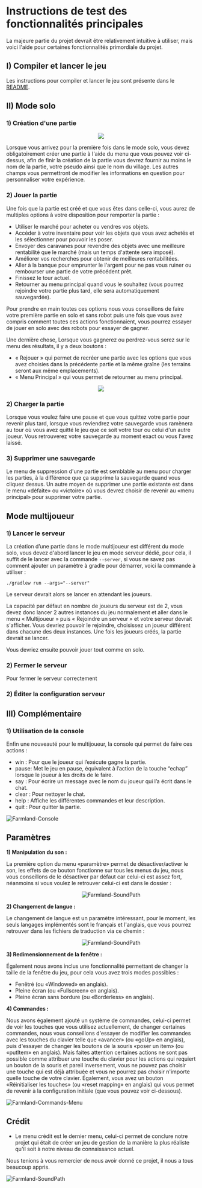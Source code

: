# Instructions de test des fonctionnalités principales

La majeure partie du projet devrait être relativement intuitive à utiliser, mais voici l'aide pour certaines
fonctionnalités primordiale du projet.

## I) Compiler et lancer le jeu

Les instructions pour compiler et lancer le jeu sont présente dans le [README](README.md).

## II) Mode solo

### 1) Création d'une partie

<div align="center">
  <img src="images/instructions1.png" style="image-rendering: pixelated; image-rendering: -moz-crisp-edges; image-rendering: crisp-edges;">
</div>

Lorsque vous arrivez pour la première fois dans le mode solo, vous devez obligatoirement créer une partie à l'aide du
menu que vous pouvez voir ci-dessus, afin de finir la création de la partie vous devrez fournir au moins le nom de la
partie, votre pseudo ainsi que le nom du village. Les autres champs vous permettront de modifier les informations en
question pour personnaliser votre expérience.


### 2) Jouer la partie

Une fois que la partie est créé et que vous êtes dans celle-ci, vous aurez de multiples options à votre disposition pour
remporter la partie :

- Utiliser le marché pour acheter ou vendres vos objets.
- Accéder à votre inventaire pour voir les objets que vous avez achetés et les sélectionner pour pouvoir les poser.
- Envoyer des caravanes pour revendre des objets avec une meilleure rentabilité que le marché (mais un temps d'attente
  sera imposé).
- Améliorer vos recherches pour obtenir de meilleures rentabilitées.
- Aller à la banque pour emprunter le l'argent pour ne pas vous ruiner ou rembourser une partie de votre précédent prêt.
- Finissez le tour actuel.
- Retourner au menu principal quand vous le souhaitez (vous pourrez rejoindre votre partie plus tard, elle sera
  automatiquement sauvegardée).

Pour prendre en main toutes ces options nous vous conseillons de faire votre première partie en solo et sans robot
puis une fois que vous avez compris comment toutes ces actions fonctionnaient, vous pourrez essayer de jouer en solo
avec des robots pour essayer de gagner.

Une dernière chose, Lorsque vous gagnerez ou perdrez-vous serez sur le menu des résultats, il y a deux boutons :
- « Rejouer » qui permet de recréer une partie avec les options que vous avez choisies dans la précédente partie
        et la même graîne (les terrains seront aux même emplacements).
- « Menu Principal » qui vous permet de retourner au menu principal.

<div align="center">
  <img src="images/instructions2.png" style="image-rendering: pixelated; image-rendering: -moz-crisp-edges; image-rendering: crisp-edges;">
</div>

### 2) Charger la partie
   
Lorsque vous voulez faire une pause et que vous quittez votre partie pour revenir plus tard, lorsque vous reviendrez
votre sauvegarde vous ramènera au tour où vous avez quitté le jeu que ce soit votre tour ou celui d'un autre joueur.
Vous retrouverez votre sauvegarde au moment exact ou vous l'avez laissé.

### 3) Supprimer une sauvegarde
   
Le menu de suppression d'une partie est semblable au menu pour charger les parties, à la différence que ça supprime la sauvegarde 
   quand vous cliquez dessus. Un autre moyen de supprimer 
   une partie existante est dans le menu «défaite» ou «victoire» 
   où vous devrez choisir de revenir au «menu principal» 
   pour supprimer votre partie.



## Mode multijoueur

### 1) Lancer le serveur

La création d’une partie dans le mode multijoueur est différent du mode solo, vous devez d'abord lancer le jeu en mode
serveur dédié, pour cela, il suffit de le lancer avec la commande `--server`, si vous ne savez pas comment ajouter
un paramètre à gradle pour démarrer, voici la commande à utiliser :

```
./gradlew run --args="--server"
```

Le serveur devrait alors se lancer en attendant les joueurs.

La capacité par défaut en nombre de joueurs du serveur est de 2, vous devez donc lancer 2 autres instances du jeu
normalement et aller dans le menu « Multijoueur » puis « Rejoindre un serveur » et votre serveur devrait s'afficher.
Vous devriez pouvoir le rejoindre, choisissez un joueur différent dans chacune des deux instances. Une fois les joueurs
créés, la partie devrait se lancer.

Vous devriez ensuite pouvoir jouer tout comme en solo.

### 2) Fermer le serveur

Pour fermer le serveur correctement

### 2) Éditer la configuration serveur

## III) Complémentaire

### 1) Utilisation de la console

   Enfin une nouveauté pour le multijoueur, la console qui permet 
   de faire ces actions :

   *    win : Pour que le joueur qui l’exécute gagne la partie.
   *    pause: Met le jeu en pause, équivalent à l’action de la touche “echap” lorsque le joueur à les droits 
        de le faire.
   *    say : Pour écrire un message avec le nom du joueur qui l’a écrit dans le chat.
   *    clear : Pour nettoyer le chat.
   *    help : Affiche les différentes commandes et leur description.
   *    quit : Pour quitter la partie.




![Farmland-Console](images/Farmland-Console.PNG)


## Paramètres

**1) Manipulation du son :**

   La première option du menu «paramètre» permet de désactiver/activer le son,
   les effets de ce bouton fonctionne sur tous les menus du jeu,
   nous vous conseillons de le désactiver par défaut 
   car celui-ci est assez fort, néanmoins si vous voulez le retrouver 
   celui-ci est dans le dossier :

                 
                     
                  
    ![Farmland-SoundPath](images/Farmland-MusicPath.png)

**2) Changement de langue :**
   
   Le changement de langue est un paramètre intéressant, 
   pour le moment, les seuls langages implémentés sont le français et l'anglais,
   que vous pourrez retrouver dans les fichiers de traduction via ce chemin :

                 
                     
                  
    ![Farmland-SoundPath](images/Farmland-MusicPath.png)


**3) Redimensionnement de la fenêtre :**
   
   Également nous avons inclus une fonctionnalité permettant de changer 
   la taille de la fenêtre du jeu, pour cela vous avez trois modes possibles :
   
   *    Fenêtré (ou «Windowed» en anglais).
   *    Pleine écran (ou «Fullscreen» en anglais).
   *    Pleine écran sans bordure (ou «Borderless» en anglais).


**4) Commandes :**
   
   Nous avons également ajouté un système de commandes, celui-ci permet de voir
   les touches que vous utilisez actuellement, de changer certaines commandes,
   nous vous conseillons d'essayer de modifier les commandes
   avec les touches du clavier telle que «avancer» (ou «goUp» en anglais),
   puis d'essayer de changer les boutons de la souris «poser un item»
   (ou «putItem» en anglais). 
   Mais faites attention certaines actions ne sont pas possible
   comme attribuer une touche du clavier pour les actions qui requiert
   un bouton de la souris et pareil inversement,
   vous ne pouvez pas choisir une touche qui est déjà attribuée et
   vous ne pourrez pas choisir n'importe quelle touche de votre clavier.
   Également, vous avez un bouton «Réinitialiser les touches» 
   (ou «reset mapping» en anglais) qui vous permet de revenir
   à la configuration initiale (que vous pouvez voir ci-dessous).

   ![Farmland-Commands-Menu](images/Farmland-Commands.png)

## Crédit

- Le menu crédit est le dernier menu, celui-ci permet de conclure notre projet qui était de créer un jeu de gestion de la manière la plus réaliste qu'il soit à notre niveau de connaissance actuel.

Nous tenions à vous remercier de nous avoir donné ce projet, il nous a tous beaucoup appris.

![Farmland-SoundPath](images/Farmland-Credit.png)



   